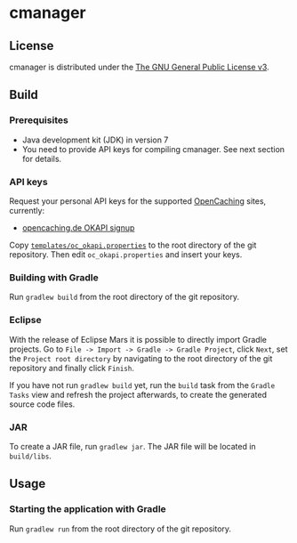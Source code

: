 # cmanager

## License

cmanager is distributed under the [The GNU General Public License v3](http://www.gnu.org/licenses/gpl-3.0-standalone.html).

## Build

### Prerequisites

- Java development kit (JDK) in version 7
- You need to provide API keys for compiling cmanager. See next section for details.

### API keys

Request your personal API keys for the supported [OpenCaching](http://www.opencaching.eu/) sites, currently:
* [opencaching.de OKAPI signup](https://www.opencaching.de/okapi/signup.html)

Copy [`templates/oc_okapi.properties`](https://github.com/RoffelKartoffel/cmanager/blob/master/templates/oc_okapi.properties) to the root directory of the git repository.
Then edit `oc_okapi.properties` and insert your keys.

### Building with Gradle

Run `gradlew build` from the root directory of the git repository.

### Eclipse

With the release of Eclipse Mars it is possible to directly import Gradle projects.
Go to `File -> Import -> Gradle -> Gradle Project`, click `Next`, set the `Project root directory` by navigating to the root directory of the git repository
and finally click `Finish`.

If you have not run `gradlew build` yet, run the `build` task from the `Gradle Tasks` view and refresh the project afterwards, to create the generated source code files.

### JAR

To create a JAR file, run `gradlew jar`. The JAR file will be located in `build/libs`.

## Usage

### Starting the application with Gradle

Run `gradlew run` from the root directory of the git repository.
